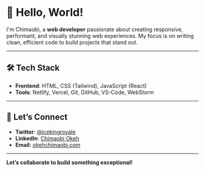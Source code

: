 # 👋 Hello, World!  

I'm Chimaobi, a **web developer** passionate about creating responsive, performant, and visually stunning web experiences. My focus is on writing clean, efficient code to build projects that stand out.  

---

## 🛠 Tech Stack  
- **Frontend**: HTML, CSS (Tailwind), JavaScript (React)  
- **Tools**: Netlify, Vercel, Git, GitHub, VS-Code, WebStorm  

---

## 🤝 Let’s Connect  
- **Twitter**: [@icekingroyale](https://x.com/icekingroyale)  
- **LinkedIn**: [Chimaobi Okeh](www.linkedin.com/in/chimaobi-okeh)  
- **Email**: [okehchimaobi.com](mailto:okehchimaobi@gmail.com)  

---

**Let’s collaborate to build something exceptional!**
